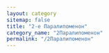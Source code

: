 ```yaml
---
layout: category
sitemap: false
title: "2-е Паралипоменон"
category_name: "2Паралипоменон"
permalink: "/2Паралипоменон"
---
```

